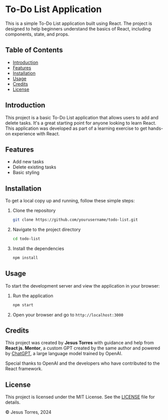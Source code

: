 # To-Do List Application

This is a simple To-Do List application built using React. The project is designed to help beginners understand the basics of React, including components, state, and props.

## Table of Contents
- [Introduction](#introduction)
- [Features](#features)
- [Installation](#installation)
- [Usage](#usage)
- [Credits](#credits)
- [License](#license)

## Introduction
This project is a basic To-Do List application that allows users to add and delete tasks. It's a great starting point for anyone looking to learn React. This application was developed as part of a learning exercise to get hands-on experience with React.

## Features
- Add new tasks
- Delete existing tasks
- Basic styling

## Installation
To get a local copy up and running, follow these simple steps:

1. Clone the repository
    ```bash
    git clone https://github.com/yourusername/todo-list.git
    ```
2. Navigate to the project directory
    ```bash
    cd todo-list
    ```
3. Install the dependencies
    ```bash
    npm install
    ```

## Usage
To start the development server and view the application in your browser:

1. Run the application
    ```bash
    npm start
    ```
2. Open your browser and go to `http://localhost:3000`

## Credits
This project was created by **Jesus Torres** with guidance and help from **React js. Mentor**, a custom GPT created by the same author and powered by [ChatGPT](https://www.openai.com/chatgpt), a large language model trained by OpenAI.

Special thanks to OpenAI and the developers who have contributed to the React framework.

## License
This project is licensed under the MIT License. See the [LICENSE](LICENSE) file for details.

© Jesus Torres, 2024
